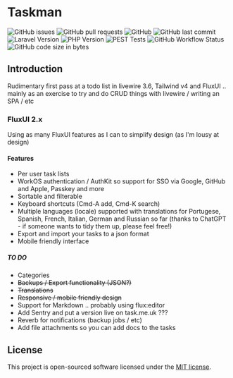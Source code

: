 # Taskman

![GitHub issues](https://img.shields.io/github/issues/jpmorby/taskman) ![GitHub pull requests](https://img.shields.io/github/issues-pr/jpmorby/taskman) ![GitHub](https://img.shields.io/github/license/jpmorby/taskman) ![GitHub last commit](https://img.shields.io/github/last-commit/jpmorby/taskman) ![Laravel Version](https://img.shields.io/badge/Laravel-11.x-green) ![PHP Version](https://img.shields.io/badge/PHP-8.2%2B-blue) ![PEST Tests](https://github.com/jpmorby/taskman/actions/workflows/tests.yml/badge.svg)
![GitHub Workflow Status](https://img.shields.io/github/actions/workflow/status/jpmorby/taskman/tests.yml?branch=main)  ![GitHub code size in bytes](https://img.shields.io/github/languages/code-size/jpmorby/taskman)

## Introduction

Rudimentary first pass at a todo list in livewire 3.6, Tailwind v4 and FluxUI .. mainly as an exercise to try and do CRUD things with livewire / writing an SPA / etc

### FluxUI 2.x

Using as many FluxUI features as I can to simplify design (as I'm lousy at design)

#### Features

- Per user task lists
- WorkOS authentication / AuthKit so support for SSO via Google, GitHub and Apple, Passkey and more
- Sortable and filterable
- Keyboard shortcuts (Cmd-A add, Cmd-K search)
- Multiple languages (locale) supported with translations for Portugese, Spanish, French, Italian, German and Russian so far (thanks to ChatGPT - if someone wants to tidy them up, please feel free!)
- Export and import your tasks to a json format
- Mobile friendly interface

##### TO DO

- Categories
- ~~Backups / Export functionality (JSON?)~~
- ~~Translations~~
- ~~Responsive / mobile friendly design~~
- Support for Markdown .. probably using flux:editor
- Add Sentry and put a version live on task.me.uk ???
- Reverb for notifications (backup jobs / etc)
- Add file attachments so you can add docs to the tasks

## License

This project is open-sourced software licensed under the [MIT license](LICENSE).
